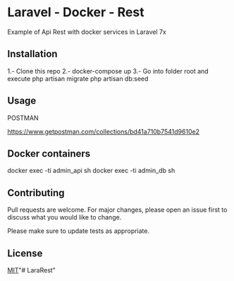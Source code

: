 # Laravel - Docker - Rest

Example of Api Rest with docker services in Laravel 7x

## Installation

1.- Clone this repo
2.- docker-compose up
3.- Go into folder root and execute
    php artisan migrate
    php artisan db:seed

## Usage

POSTMAN

https://www.getpostman.com/collections/bd41a710b7541d9610e2

## Docker containers

docker exec -ti admin_api sh
docker exec -ti admin_db sh

## Contributing
Pull requests are welcome. For major changes, please open an issue first to discuss what you would like to change.

Please make sure to update tests as appropriate.

## License
[MIT](https://choosealicense.com/licenses/mit/)"# LaraRest" 
